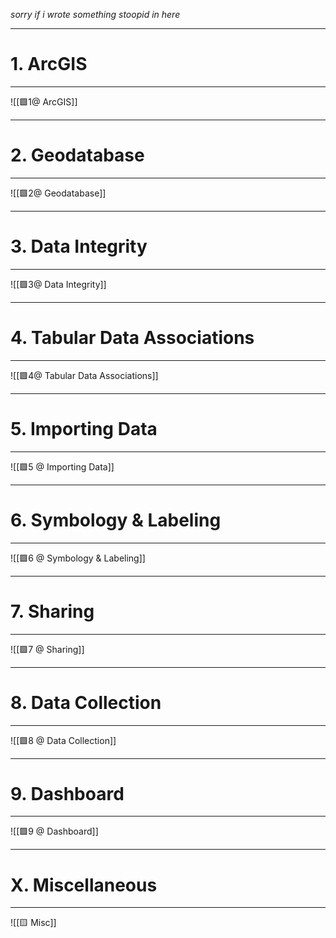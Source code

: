*sorry if i wrote something stoopid in here*

---

# 1. ArcGIS

---


![[🟩1@ ArcGIS]]

---
# 2. Geodatabase
---

![[🟩2@ Geodatabase]]

---
# 3. Data Integrity
---

![[🟩3@ Data Integrity]]

---
# 4. Tabular Data Associations
---
![[🟩4@ Tabular Data Associations]]

---
# 5. Importing Data
---

![[🟩5 @ Importing Data]]

---
# 6. Symbology & Labeling
---

![[🟩6 @ Symbology & Labeling]]

---
# 7. Sharing
---

![[🟩7 @ Sharing]]

---
# 8. Data Collection
---

![[🟩8 @ Data Collection]]

---
# 9. Dashboard
---

![[🟩9 @ Dashboard]]

---
# X. Miscellaneous
---

![[🟨 Misc]]